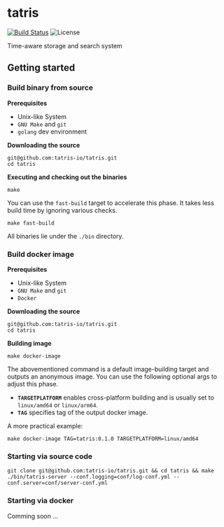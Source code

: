 # tatris
[![Build Status](https://github.com/tatris-io/tatris/actions/workflows/build.yml/badge.svg)](https://github.com/tatris-io/tatris/actions/workflows/build.yml)
![License](https://img.shields.io/badge/license-Apache--2.0-green.svg)

Time-aware storage and search system


## Getting started

### Build binary from source
**Prerequisites**
* Unix-like System
* `GNU Make` and `git`
* `golang` dev environment

**Downloading the source**
```shell
git@github.com:tatris-io/tatris.git
cd tatris
```

**Executing and checking out the binaries**
```shell
make
```
You can use the `fast-build` target to accelerate this phase. It takes less build time by ignoring various checks.
```shell
make fast-build
```
All binaries lie under the `./bin` directory.

### Build docker image
**Prerequisites**
* Unix-like System
* `GNU Make` and `git`
* `Docker`

**Downloading the source**
```shell
git@github.com:tatris-io/tatris.git
cd tatris
```

**Building image**
```shell
make docker-image
```
The abovementioned command is a default image-building target and outputs an anonymous image. You can use the following optional args to adjust this phase.
* **`TARGETPLATFORM`** enables cross-platform building and is usually set to `linux/amd64` or `linux/arm64`.
* **`TAG`** specifies tag of the output docker image.

A more practical example:
```shell
make docker-image TAG=tatris:0.1.0 TARGETPLATFORM=linux/amd64
```

### Starting via source code
```
git clone git@github.com:tatris-io/tatris.git && cd tatris && make
./bin/tatris-server --conf.logging=conf/log-conf.yml --conf.server=conf/server-conf.yml
```

### Starting via docker
Comming soon ...